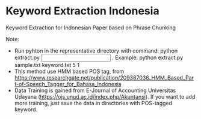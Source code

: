 # Keyword Extraction Indonesia
Keyword Extraction for Indonesian Paper based on Phrase Chunking

Note:
* Run pyhton in the representative directory with command: python extract.py <input file> <output file> <number of average keywords> <number of minimum ocurence>. Example: python extract.py sample.txt keyword.txt 5 1
* This method use HMM based POS tag, from https://www.researchgate.net/publication/209387036_HMM_Based_Part-of-Speech_Tagger_for_Bahasa_Indonesia
* Data Training is gained from E-Journal of Accounting Universitas Udayana (https://ojs.unud.ac.id/index.php/Akuntansi). If you want to add more training, just save the data in directories with POS-tagged keyword.
